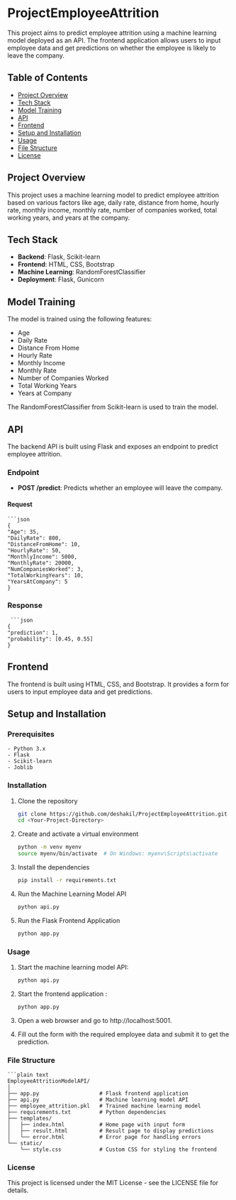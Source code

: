 # ProjectEmployeeAttrition
This project aims to predict employee attrition using a machine learning model deployed as an API. The frontend application allows users to input employee data and get predictions on whether the employee is likely to leave the company.

## Table of Contents

- [Project Overview](#project-overview)
- [Tech Stack](#tech-stack)
- [Model Training](#model-training)
- [API](#api)
- [Frontend](#frontend)
- [Setup and Installation](#setup-and-installation)
- [Usage](#usage)
- [File Structure](#file-structure)
- [License](#license)

## Project Overview

This project uses a machine learning model to predict employee attrition based on various factors like age, daily rate, distance from home, hourly rate, monthly income, monthly rate, number of companies worked, total working years, and years at the company.

## Tech Stack

- **Backend**: Flask, Scikit-learn
- **Frontend**: HTML, CSS, Bootstrap
- **Machine Learning**: RandomForestClassifier
- **Deployment**: Flask, Gunicorn

## Model Training

The model is trained using the following features:
- Age
- Daily Rate
- Distance From Home
- Hourly Rate
- Monthly Income
- Monthly Rate
- Number of Companies Worked
- Total Working Years
- Years at Company

The RandomForestClassifier from Scikit-learn is used to train the model.

## API

The backend API is built using Flask and exposes an endpoint to predict employee attrition.

### Endpoint

- **POST /predict**: Predicts whether an employee will leave the company.

#### Request
    ```json
    {
    "Age": 35,
    "DailyRate": 800,
    "DistanceFromHome": 10,
    "HourlyRate": 50,
    "MonthlyIncome": 5000,
    "MonthlyRate": 20000,
    "NumCompaniesWorked": 3,
    "TotalWorkingYears": 10,
    "YearsAtCompany": 5
    }
### Response
     ```json
    {
    "prediction": 1,
    "probability": [0.45, 0.55]
    }


## Frontend
The frontend is built using HTML, CSS, and Bootstrap. It provides a form for users to input employee data and get predictions.

## Setup and Installation
### Prerequisites
    - Python 3.x
    - Flask
    - Scikit-learn
    - Joblib

### Installation
1. Clone the repository
    ```bash
    git clone https://github.com/deshakil/ProjectEmployeeAttrition.git
    cd <Your-Project-Directory>

2. Create and activate a virtual environment
    ```bash
    python -m venv myenv
    source myenv/bin/activate  # On Windows: myenv\Scripts\activate

3. Install the dependencies
    ```bash
    pip install -r requirements.txt

4. Run the Machine Learning Model API
    ```bash
    python api.py

5. Run the Flask Frontend Application
    ```bash
    python app.py

### Usage

1. Start the machine learning model API:
   ```bash
   python api.py

2. Start the frontend application :
   ```bash
   python app.py

3. Open a web browser and go to http://localhost:5001.

4. Fill out the form with the required employee data and submit it to get the prediction.

### File Structure

    ```plain text
    EmployeeAttritionModelAPI/
    │
    ├── app.py                   # Flask frontend application
    ├── api.py                   # Machine learning model API
    ├── employee_attrition.pkl   # Trained machine learning model
    ├── requirements.txt         # Python dependencies
    ├── templates/
    │   ├── index.html           # Home page with input form
    │   ├── result.html          # Result page to display predictions
    │   └── error.html           # Error page for handling errors
    └── static/
        └── style.css            # Custom CSS for styling the frontend

### License
This project is licensed under the MIT License - see the LICENSE file for details.

